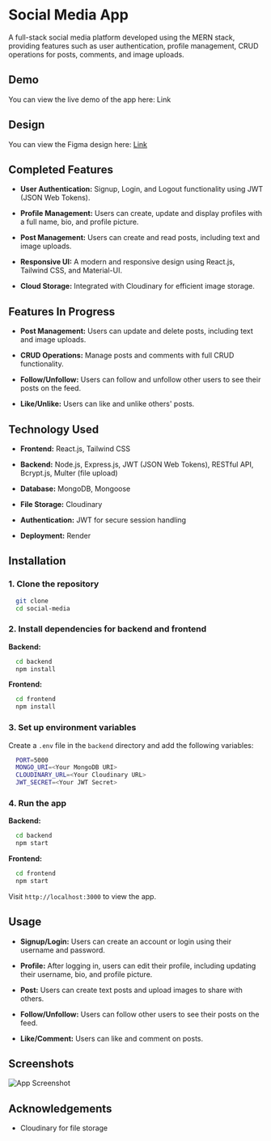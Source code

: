 # Social Media App

A full-stack social media platform developed using the MERN stack, providing features such as user authentication, profile management, CRUD operations for posts, comments, and image uploads.

## Demo

You can view the live demo of the app here: Link

## Design

You can view the Figma design here: [Link](https://www.figma.com/design/NhL1mHjOYN2aRhdeV4IcBI/mini-social-media?node-id=0-1&t=d8KCcAucEjEBCNIv-1)

## Completed Features

- **User Authentication:** Signup, Login, and Logout functionality using JWT (JSON Web Tokens).

- **Profile Management:** Users can create, update and display profiles with a full name, bio, and profile picture.

- **Post Management:** Users can create and read posts, including text and image uploads.

- **Responsive UI:** A modern and responsive design using React.js, Tailwind CSS, and Material-UI.

- **Cloud Storage:** Integrated with Cloudinary for efficient image storage.

## Features In Progress

- **Post Management:** Users can update and delete posts, including text and image uploads.

- **CRUD Operations:** Manage posts and comments with full CRUD functionality.

- **Follow/Unfollow:** Users can follow and unfollow other users to see their posts on the feed.

- **Like/Unlike:** Users can like and unlike others' posts.

## Technology Used

- **Frontend:** React.js, Tailwind CSS

- **Backend:** Node.js, Express.js, JWT (JSON Web Tokens), RESTful API, Bcrypt.js, Multer (file upload)

- **Database:** MongoDB, Mongoose

- **File Storage:** Cloudinary

- **Authentication:** JWT for secure session handling

- **Deployment:** Render

## Installation

### 1. Clone the repository

```bash
  git clone
  cd social-media
```

### 2. Install dependencies for backend and frontend

**Backend:**

```bash
  cd backend
  npm install
```

**Frontend:**

```bash
  cd frontend
  npm install
```

### 3. Set up environment variables

Create a `.env` file in the `backend` directory and add the following variables:

```bash
  PORT=5000
  MONGO_URI=<Your MongoDB URI>
  CLOUDINARY_URL=<Your Cloudinary URL>
  JWT_SECRET=<Your JWT Secret>
```

### 4. Run the app

**Backend:**

```bash
  cd backend
  npm start
```

**Frontend:**

```bash
  cd frontend
  npm start
```

Visit `http://localhost:3000` to view the app.

## Usage

- **Signup/Login:** Users can create an account or login using their username and password.

- **Profile:** After logging in, users can edit their profile, including updating their username, bio, and profile picture.

- **Post:** Users can create text posts and upload images to share with others.

- **Follow/Unfollow:** Users can follow other users to see their posts on the feed.

- **Like/Comment:** Users can like and comment on posts.

## Screenshots

![App Screenshot](https://via.placeholder.com/468x300?text=App+Screenshot+Here)

## Acknowledgements

- Cloudinary for file storage
